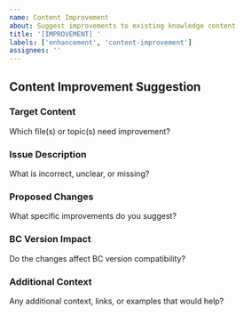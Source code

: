 ```yaml
---
name: Content Improvement
about: Suggest improvements to existing knowledge content
title: '[IMPROVEMENT] '
labels: ['enhancement', 'content-improvement']
assignees: ''
---
```


## Content Improvement Suggestion

### Target Content
Which file(s) or topic(s) need improvement?

### Issue Description
What is incorrect, unclear, or missing?

### Proposed Changes
What specific improvements do you suggest?

### BC Version Impact
Do the changes affect BC version compatibility?

### Additional Context
Any additional context, links, or examples that would help?